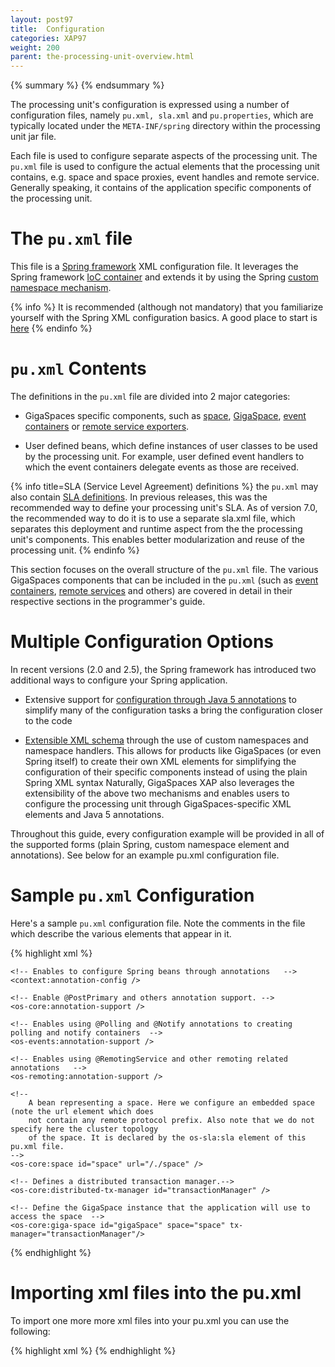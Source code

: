 ```yaml
---
layout: post97
title:  Configuration
categories: XAP97
weight: 200
parent: the-processing-unit-overview.html
---
```



{% summary  %} {% endsummary %}



The processing unit's configuration is expressed using a number of configuration files, namely `pu.xml, sla.xml` and `pu.properties`, which are typically located under the `META-INF/spring` directory within the processing unit jar file.

Each file is used to configure separate aspects of the processing unit. The `pu.xml` file is used to configure the actual elements that the processing unit contains, e.g. space and space proxies, event handles and remote service. Generally speaking, it contains of the application specific components of the processing unit.

# The `pu.xml` file

This file is a [Spring framework](http://www.springframework.org) XML configuration file. It leverages the Spring framework [IoC container](http://static.springframework.org/spring/docs/2.5.x/reference/beans.html) and extends it by using the Spring [custom namespace mechanism](http://static.springframework.org/spring/docs/2.5.x/reference/extensible-xml.html).

{% info %}
It is recommended (although not mandatory) that you familiarize yourself with the Spring XML configuration basics. A good place to start is [here](http://static.springframework.org/spring/docs/2.5.x/reference/beans.html)
{% endinfo %}

# `pu.xml` Contents

The definitions in the `pu.xml` file are divided into 2 major categories:

- GigaSpaces specific components, such as [space](./the-space-configuration.html#proxy), [GigaSpace](./the-gigaspace-interface.html), [event containers](./messaging-support.html) or [remote service exporters](./space-based-remoting.html).

- User defined beans, which define instances of user classes to be used by the processing unit. For example, user defined event handlers to which the event containers delegate events as those are received.

{% info title=SLA (Service Level Agreement) definitions %}
the `pu.xml` may also contain [SLA definitions](./configuring-the-processing-unit-sla.html). In previous releases, this was the recommended way to define your processing unit's SLA. As of version 7.0, the recommended way to do it is to use a separate sla.xml file, which separates this deployment and runtime aspect from the the processing unit's components. This enables better modularization and reuse of the processing unit.
{% endinfo %}

This section focuses on the overall structure of the `pu.xml` file. The various GigaSpaces components that can be included in the `pu.xml` (such as [event containers](./messaging-support.html), [remote services](./space-based-remoting.html) and others) are covered in detail in their respective sections in the programmer's guide.

# Multiple Configuration Options

In recent versions (2.0 and 2.5), the Spring framework has introduced two additional ways to configure your Spring application.

- Extensive support for [configuration through Java 5 annotations](http://static.springframework.org/spring/docs/2.5.x/reference/beans.html#beans-annotation-config) to simplify many of the configuration tasks a bring the configuration closer to the code

- [Extensible XML schema](http://static.springframework.org/spring/docs/2.5.x/reference/extensible-xml.html) through the use of custom namespaces and namespace handlers. This allows for products like GigaSpaces (or even Spring itself) to create their own XML elements for simplifying the configuration of their specific components instead of using the plain Spring XML syntax
Naturally, GigaSpaces XAP also leverages the extensibility of the above two mechanisms and enables users to configure the processing unit through GigaSpaces-specific XML elements and Java 5 annotations.

Throughout this guide, every configuration example will be provided in all of the supported forms (plain Spring, custom namespace element and annotations). See below for an example pu.xml configuration file.

# Sample `pu.xml` Configuration

Here's a sample `pu.xml` configuration file. Note the comments in the file which describe the various elements that appear in it.

{% highlight xml %}
<?xml version="1.0" encoding="UTF-8"?>
<!--
    top level element of the Spring configuration. Note the multiple namespace definition for both
    GigaSpaces and Spring. You can simply copy and paste this portion of the pu.xml file
-->
<beans xmlns="http://www.springframework.org/schema/beans"
   xmlns:xsi="http://www.w3.org/2001/XMLSchema-instance"
   xmlns:context="http://www.springframework.org/schema/context"
   xmlns:os-core="http://www.openspaces.org/schema/core"
   xmlns:os-events="http://www.openspaces.org/schema/events"
   xmlns:os-remoting="http://www.openspaces.org/schema/remoting"
   xmlns:os-sla="http://www.openspaces.org/schema/sla"
   xsi:schemaLocation="
   http://www.springframework.org/schema/beans http://www.springframework.org/schema/beans/spring-beans-3.0.xsd
   http://www.springframework.org/schema/context http://www.springframework.org/schema/context/spring-context-3.0.xsd
   http://www.openspaces.org/schema/core http://www.openspaces.org/schema/{%currentversion%}/core/openspaces-core.xsd
   http://www.openspaces.org/schema/events http://www.openspaces.org/schema/{%currentversion%}/events/openspaces-events.xsd
   http://www.openspaces.org/schema/remoting http://www.openspaces.org/schema/{%currentversion%}/remoting/openspaces-remoting.xsd
   http://www.openspaces.org/schema/sla http://www.openspaces.org/schema/{%currentversion%}/sla/openspaces-sla.xsd">

    <!-- Enables to configure Spring beans through annotations   -->
    <context:annotation-config />

    <!-- Enable @PostPrimary and others annotation support. -->
    <os-core:annotation-support />

    <!-- Enables using @Polling and @Notify annotations to creating polling and notify containers  -->
    <os-events:annotation-support />

    <!-- Enables using @RemotingService and other remoting related annotations   -->
    <os-remoting:annotation-support />

    <!--
        A bean representing a space. Here we configure an embedded space (note the url element which does
        not contain any remote protocol prefix. Also note that we do not specify here the cluster topology
        of the space. It is declared by the os-sla:sla element of this pu.xml file.
    -->
    <os-core:space id="space" url="/./space" />

    <!-- Defines a distributed transaction manager.-->
    <os-core:distributed-tx-manager id="transactionManager" />

    <!-- Define the GigaSpace instance that the application will use to access the space  -->
    <os-core:giga-space id="gigaSpace" space="space" tx-manager="transactionManager"/>

</beans>
{% endhighlight %}

# Importing xml files into the pu.xml

To import one more more xml files into your pu.xml you can use the following:

{% highlight xml %}
<import resource="classpath*:/applicationContext-component.xml" />
<import resource="classpath*:/applicationContext-matching.xml"/>
<import resource="classpath*:/applicationContext-services.xml"/>
<import resource="classpath*:/applicationContext-jmx.xml" />
<import resource="classpath*:/applicationContext-containers.xml"/>
{% endhighlight %}
